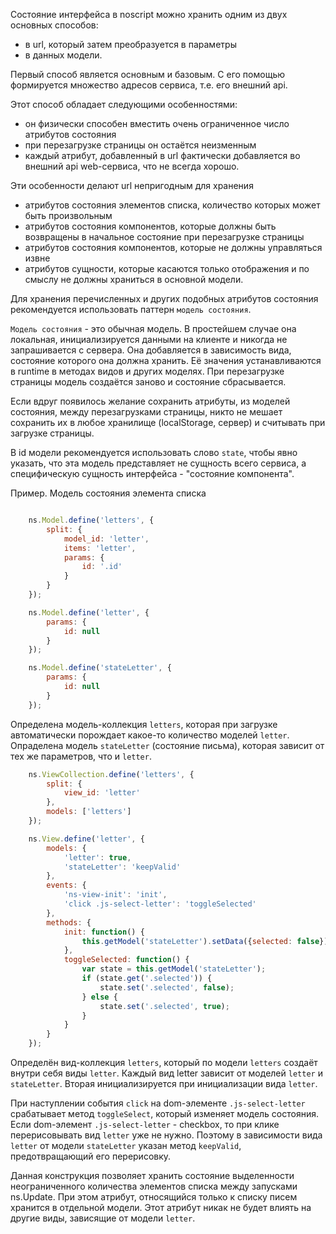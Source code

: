 Состояние интерфейса в noscript можно хранить одним из двух основных способов:
 - в url, который затем преобразуется в параметры
 - в данных модели.

Первый способ является основным и базовым. С его помощью формируется множество адресов сервиса, т.е. его внешний api.

Этот способ обладает следующими особенностями:
 - он физически способен вместить очень ограниченное число атрибутов состояния
 - при перезагрузке страницы он остаётся неизменным
 - каждый атрибут, добавленный в url фактически добавляется во внешний api web-сервиса, что не всегда хорошо.

Эти особенности делают url непригодным для хранения
 - атрибутов состояния элементов списка, количество которых может быть произвольным
 - атрибутов состояния компонентов, которые должны быть возвращены в начальное состояние при перезагрузке страницы
 - атрибутов состояния компонентов, которые не должны управляться извне
 - атрибутов сущности, которые касаются только отображения и по смыслу не должны храниться в основной модели.

Для хранения перечисленных и других подобных атрибутов состояния рекомендуется использовать паттерн `модель состояния`.

`Модель состояния` - это обычная модель. В простейшем случае она локальная, инициализируется данными на клиенте и никогда не запрашивается с сервера. Она добавляется в зависимость вида, состояние которого она должна хранить. Её значения устанавливаются в runtime в методах видов и других моделях. При перезагрузке страницы модель создаётся заново и состояние сбрасывается.

Если вдруг появилось желание сохранить атрибуты, из моделей состояния, между перезагрузками страницы, никто не мешает сохранить их в любое хранилище (localStorage, сервер) и считывать при загрузке страницы.

В id модели рекомендуется использовать слово `state`, чтобы явно указать, что эта модель представляет не сущность всего сервиса, а специфическую сущность интерфейса - "состояние компонента".

Пример. Модель состояния элемента списка

```js

	ns.Model.define('letters', {
		split: {
			model_id: 'letter',
			items: 'letter',
			params: {
				id: '.id'
			}
		}
	});

	ns.Model.define('letter', {
		params: {
			id: null
		}
	});

	ns.Model.define('stateLetter', {
		params: {
			id: null
		}
	});

```

Определена модель-коллекция `letters`, которая при загрузке автоматически порождает какое-то количество моделей `letter`. Опраделена модель `stateLetter` (состояние письма), которая зависит от тех же параметров, что и `letter`.


```js
	ns.ViewCollection.define('letters', {
		split: {
			view_id: 'letter'
		},
		models: ['letters']
	});

	ns.View.define('letter', {
		models: {
			'letter': true,
			'stateLetter': 'keepValid'
		},
		events: {
			'ns-view-init': 'init',
			'click .js-select-letter': 'toggleSelected'
		},
		methods: {
			init: function() {
				this.getModel('stateLetter').setData({selected: false});
			},
			toggleSelected: function() {
				var state = this.getModel('stateLetter');
				if (state.get('.selected')) {
					state.set('.selected', false);
				} else {
					state.set('.selected', true);
				}
			}
		}
	});
```

Определён вид-коллекция `letters`, который по модели `letters` создаёт внутри себя виды `letter`. Каждый вид letter зависит от моделей `letter` и `stateLetter`. Вторая инициализируется при инициализации вида `letter`.

При наступлении события `click` на dom-элементе `.js-select-letter` срабатывает метод `toggleSelect`, который изменяет модель состояния. Если dom-элемент `.js-select-letter` - checkbox, то при клике перерисовывать вид `letter` уже не нужно. Поэтому в зависимости вида `letter` от модели `stateLetter` указан метод `keepValid`, предотвращающий его перерисовку.

Данная конструкция позволяет хранить состояние выделенности неограниченного количества элементов списка между запусками ns.Update. При этом атрибут, относящийся только к списку писем хранится в отдельной модели. Этот атрибут никак не будет влиять на другие виды, зависящие от модели `letter`.